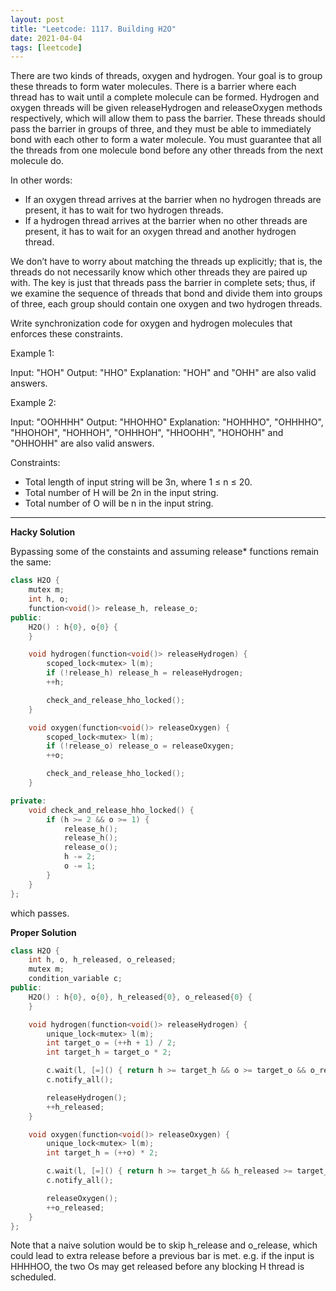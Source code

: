 ```yaml
---
layout: post
title: "Leetcode: 1117. Building H2O"
date: 2021-04-04
tags: [leetcode]
---
```


There are two kinds of threads, oxygen and hydrogen. Your goal is to group these threads to form water molecules. There is a barrier where each thread has to wait until a complete molecule can be formed. Hydrogen and oxygen threads will be given releaseHydrogen and releaseOxygen methods respectively, which will allow them to pass the barrier. These threads should pass the barrier in groups of three, and they must be able to immediately bond with each other to form a water molecule. You must guarantee that all the threads from one molecule bond before any other threads from the next molecule do.

In other words:

- If an oxygen thread arrives at the barrier when no hydrogen threads are present, it has to wait for two hydrogen threads.
- If a hydrogen thread arrives at the barrier when no other threads are present, it has to wait for an oxygen thread and another hydrogen thread.

We don’t have to worry about matching the threads up explicitly; that is, the threads do not necessarily know which other threads they are paired up with. The key is just that threads pass the barrier in complete sets; thus, if we examine the sequence of threads that bond and divide them into groups of three, each group should contain one oxygen and two hydrogen threads.

Write synchronization code for oxygen and hydrogen molecules that enforces these constraints.

Example 1:

Input: "HOH"
Output: "HHO"
Explanation: "HOH" and "OHH" are also valid answers.

Example 2:

Input: "OOHHHH"
Output: "HHOHHO"
Explanation: "HOHHHO", "OHHHHO", "HHOHOH", "HOHHOH", "OHHHOH", "HHOOHH", "HOHOHH" and "OHHOHH" are also valid answers.

Constraints:

- Total length of input string will be 3n, where 1 ≤ n ≤ 20.
- Total number of H will be 2n in the input string.
- Total number of O will be n in the input string.

---

**Hacky Solution**

Bypassing some of the constaints and assuming release\* functions remain the same:

```cpp
class H2O {
    mutex m;
    int h, o;
    function<void()> release_h, release_o;
public:
    H2O() : h{0}, o{0} {
    }

    void hydrogen(function<void()> releaseHydrogen) {
        scoped_lock<mutex> l(m);
        if (!release_h) release_h = releaseHydrogen;
        ++h;

        check_and_release_hho_locked();
    }

    void oxygen(function<void()> releaseOxygen) {
        scoped_lock<mutex> l(m);
        if (!release_o) release_o = releaseOxygen;
        ++o;

        check_and_release_hho_locked();
    }

private:
    void check_and_release_hho_locked() {
        if (h >= 2 && o >= 1) {
            release_h();
            release_h();
            release_o();
            h -= 2;
            o -= 1;
        }
    }
};
```

which passes.

**Proper Solution**

```cpp
class H2O {
    int h, o, h_released, o_released;
    mutex m;
    condition_variable c;
public:
    H2O() : h{0}, o{0}, h_released{0}, o_released{0} {
    }

    void hydrogen(function<void()> releaseHydrogen) {
        unique_lock<mutex> l(m);
        int target_o = (++h + 1) / 2;
        int target_h = target_o * 2;

        c.wait(l, [=]() { return h >= target_h && o >= target_o && o_released >= target_o - 1; });
        c.notify_all();

        releaseHydrogen();
        ++h_released;
    }

    void oxygen(function<void()> releaseOxygen) {
        unique_lock<mutex> l(m);
        int target_h = (++o) * 2;

        c.wait(l, [=]() { return h >= target_h && h_released >= target_h - 2; });
        c.notify_all();

        releaseOxygen();
        ++o_released;
    }
};
```

Note that a naive solution would be to skip h_release and o_release, which could lead to extra release before a previous bar is met. e.g. if the input is HHHHOO, the two Os may get released before any blocking H thread is scheduled.
